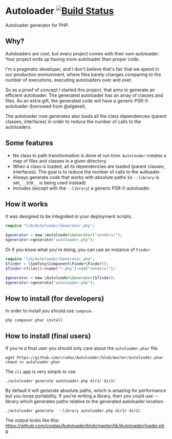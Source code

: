 Autoloader [![Build Status](https://secure.travis-ci.org/crodas/Autoloader.png?branch=master)](http://travis-ci.org/crodas/Autoloader)
===============

Autoloader generator for PHP.

Why?
----

Autoloaders are cool, but every project comes with their own autoloader. Your project ends up having more autoloader than proper code.

I'm a pragmatic developer, and I don't believe that's fair that we spend in our production environment, where files barely changes comparing to the number of executions, executing autoloaders over and over.

So as a proof of concept I started this project, that aims to generate an efficient autoloader. The generated autoloader has an array of classes and files. As an extra gift, the generated code will have a generic PSR-0 autoloader (borrowed from @alganet).

The autoloader now generates also loads all the class dependencies (parent classes, interfaces) in order to reduce the number of calls to the autoloaders.

Some features
-------------

* No class to path transformation is done at run time. `Autoloader` creates a map of files and classes in a given directory.
* When a class is loaded, all its dependencies are loaded (parent classes, interfaces). The goal is to reduce the number of calls to the autloader.
* Always generate code that works with absolute paths (is `--library` is set, `__DIR__` is being used instead)
* Includes (except with the `--library`) a generic PSR-0 autoloader.

How it works
------------

It was designed to be integrated in your deployment scripts. 
```php
require "lib/Autoloader/Generator.php";

$generator = new \Autoloader\Generator("vendors/");
$generator->generate("autoloader.php");
```

Or if you know what you're doing, you can use an instance of `Finder`.

```php
require "lib/Autoloader/Generator.php";
$finder = \Symfony\Component\Finder\Finder();
$finder->files()->name('*.php')->in("vendors/");

$generator = new \Autoloader\Generator($finder);
$generator->generate("autoloader.php");
```

How to install (for developers)
----------------------------

In order to install you should use `compose`.

```
php composer.phar install
```

How to install (final users)
----------------------------

If you're a final user you should only care about the `autoloader.phar` file.

```
wget https://github.com/crodas/Autoloader/blob/master/autoloader.phar
chmod +x autoloader.phar
```
The `cli` app is very simple to use

```
./autoloader generate autoloader.php dir1/ dir2/
```

By default it will generate absolute paths, which is amazing for performance but you loose portability. If you're writing a library, then you could use --library which generates paths relative to the generated autoloader location.

```
./autoloader generate  --library autoloader.php dir1/ dir2/
```

The output looks like this: https://github.com/crodas/Autoloader/blob/master/lib/Autoloader/loader.php
